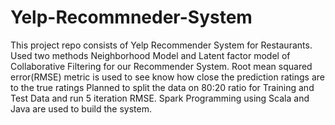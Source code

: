 # Yelp-Recommneder-System

This project repo consists of Yelp Recommender System for Restaurants. 
Used two methods Neighborhood Model and Latent factor model of Collaborative Filtering for our Recommender System.
Root mean squared error(RMSE) metric is used to see know how close the prediction ratings are to the true ratings
Planned to split the data on 80:20 ratio for Training and Test Data and run 5 iteration RMSE.
Spark Programming using Scala and Java are used to build the system.
